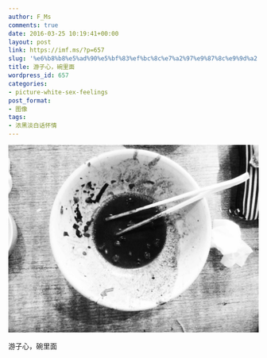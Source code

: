 ```yaml
---
author: F_Ms
comments: true
date: 2016-03-25 10:19:41+00:00
layout: post
link: https://imf.ms/?p=657
slug: '%e6%b8%b8%e5%ad%90%e5%bf%83%ef%bc%8c%e7%a2%97%e9%87%8c%e9%9d%a2'
title: 游子心，碗里面
wordpress_id: 657
categories:
- picture-white-sex-feelings
post_format:
- 图像
tags:
- 浓黑淡白话怀情
---
```


![黑白-色情怀_郑州_须水_耀兴隆热干面吃完拍照](/img/post/wp/2016/03/黑白-色情怀_郑州_须水_耀兴隆热干面吃完拍照.jpg)


游子心，碗里面
